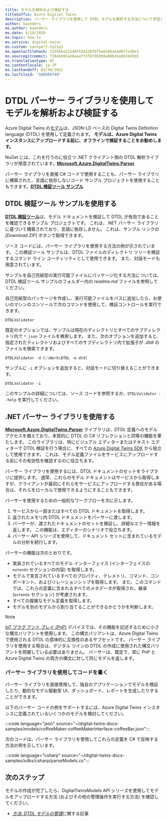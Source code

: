 ```yaml
---
title: モデルを解析および検証する
titleSuffix: Azure Digital Twins
description: パーサー ライブラリを使用して DTDL モデルを解析する方法について学習します。
author: baanders
ms.author: baanders
ms.date: 4/10/2020
ms.topic: how-to
ms.service: digital-twins
ms.custom: contperf-fy21q3
ms.openlocfilehash: 155566a125485fda326f9f5e02d4aead0ffe30e3
ms.sourcegitcommit: f28ebb95ae9aaaff3f87d8388a09b41e0b3445b5
ms.translationtype: HT
ms.contentlocale: ja-JP
ms.lasthandoff: 03/30/2021
ms.locfileid: "100560749"
---
```

# <a name="parse-and-validate-models-with-the-dtdl-parser-library"></a>DTDL パーサー ライブラリを使用してモデルを解析および検証する

Azure Digital Twins の[モデル](concepts-models.md)は、JSON-LD ベースの Digital Twins Definition language (DTDL) を使用して定義されます。 **モデルは、Azure Digital Twins インスタンスにアップロードする前に、オフラインで検証することをお勧めします。**

NuGet には、これを行うのに役立つ .NET クライアント側の DTDL 解析ライブラリが用意されています。[**Microsoft.Azure.DigitalTwins.Parser**](https://nuget.org/packages/Microsoft.Azure.DigitalTwins.Parser/). 

パーサー ライブラリを直接 C# コードで使用することも、パーサー ライブラリに構築された、言語に依存しないコード サンプル プロジェクトを使用することもできます。[**DTDL 検証ツール サンプル**](/samples/azure-samples/dtdl-validator/dtdl-validator)

## <a name="use-the-dtdl-validator-sample"></a>DTDL 検証ツール サンプルを使用する

[**DTDL 検証ツール**](/samples/azure-samples/dtdl-validator/dtdl-validator)は、モデル ドキュメントを検証して DTDL が有効であることを確認できるサンプル プロジェクトです。 これは、.NET パーサー ライブラリに基づいて構築されており、言語に依存しません。 これは、サンプル リンクの *[Download ZIP]* ボタンで取得できます。

ソース コードには、パーサー ライブラリを使用する方法の例が示されています。 この検証ツール サンプルは、DTDL ファイルのディレクトリ ツリーを検証するコマンド ライン ユーティリティとして使用できます。 また、対話モードも用意されています。

サンプルを自己完結型の実行可能ファイルにパッケージ化する方法については、DTDL 検証ツール サンプルのフォルダー内の *readme.md* ファイルを参照してください。

自己完結型のパッケージを作成し、実行可能ファイルをパスに追加したら、お使いのマシンのコンソールで次のコマンドを使用して、検証コントロールを実行できます。

```cmd/sh
DTDLValidator
```

既定のオプションでは、サンプルは現在のディレクトリとすべてのサブディレクトリ内で `*.json` ファイルを検索します。 また、次のオプションを追加すると、指定されたディレクトリおよびすべてのサブディレクトリ内で拡張子が *.dtdl* のファイルを検索できます。

```cmd/sh
DTDLValidator -d C:\Work\DTDL -e dtdl 
```

サンプルに `-i` オプションを追加すると、対話モードに切り替えることができます。

```cmd/sh
DTDLValidator -i
```

このサンプルの詳細については、ソース コードを参照するか、`DTDLValidator --help` を実行してください。

## <a name="use-the-net-parser-library"></a>.NET パーサー ライブラリを使用する 

[**Microsoft.Azure.DigitalTwins.Parser**](https://nuget.org/packages/Microsoft.Azure.DigitalTwins.Parser/) ライブラリは、DTDL 定義へのモデル アクセスを備えており、本質的に DTDL の C# リフレクションと同等の機能を果たします。 このライブラリは、特にビジュアル エディターまたはテキスト エディターで DTDL 検証を行う場合に、すべての [Azure Digital Twins SDK](how-to-use-apis-sdks.md) から独立して使用できます。 これは、モデル定義ファイルをサービスにアップロードする前にその有効性を確認するのに役立ちます。

パーサー ライブラリを使用するには、DTDL ドキュメントのセットをライブラリに提供します。 通常、これらのモデル ドキュメントはサービスから取得しますが、クライアントが最初にそれらをサービスにアップロードする責任がある場合は、それらをローカルで使用できるようにすることもできます。 

パーサーを使用するための一般的なワークフローを次に示します。
1. サービスから一部またはすべての DTDL ドキュメントを取得します。
2. 返されたメモリ内 DTDL ドキュメントをパーサーに渡します。
3. パーサーが、渡されたドキュメントのセットを検証し、詳細なエラー情報を返します。 この機能は、エディターのシナリオで役立ちます。
4. パーサー API シリーズを使用して、ドキュメント セットに含まれているモデルの分析を続行します。 

パーサーの機能は次のとおりです。
* 実装されているすべてのモデル インターフェイス (インターフェイスの `extends` セクションの内容) を取得します。
* モデルで宣言されているすべてのプロパティ、テレメトリ、コマンド、コンポーネント、およびリレーションシップを取得します。 また、このコマンドでは、これらの定義に含まれるすべてのメタデータが取得され、継承 (`extends` セクション) が考慮されます。
* すべての複雑なモデル定義を取得します。
* モデルを別のモデルから割り当てることができるかどうかを判断します。

> [!NOTE]
> [IoT プラグ アンド プレイ (PnP)](../iot-pnp/overview-iot-plug-and-play.md) デバイスでは、その機能を記述するために小さな構文バリアントを使用します。 この構文バリアントは、Azure Digital Twins で使用される DTDL の意味的に互換性のあるサブセットです。 パーサー ライブラリを使用する場合は、デジタル ツインの DTDL の作成に使用された構文バリアントを把握している必要はありません。 パーサーは、既定で、常に PnP と Azure Digital Twins の両方の構文に対して同じモデルを返します。

### <a name="code-with-the-parser-library"></a>パーサー ライブラリを使用してコードを書く

パーサー ライブラリを直接使用して、独自のアプリケーションでモデルを検証したり、動的なモデル駆動型 UI、ダッシュボード、レポートを生成したりすることができます。

以下のパーサー コードの例をサポートするには、Azure Digital Twins インスタンスに定義されているいくつかのモデルを検討してください。

:::code language="json" source="~/digital-twins-docs-samples/models/coffeeMaker-coffeeMakerInterface-coffeeBar.json":::

次のコードは、パーサー ライブラリを使用してこれらの定義を C# で反映する方法の例を示しています。

:::code language="csharp" source="~/digital-twins-docs-samples/sdks/csharp/parseModels.cs":::

## <a name="next-steps"></a>次のステップ

モデルの作成が完了したら、DigitalTwinsModels API シリーズを使用してモデルをアップロードする方法 (およびその他の管理操作を実行する方法) を確認してください。
* [*方法: DTDL モデルの管理*](how-to-manage-model.md)に関する記事
